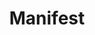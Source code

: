 ---
codehost: https://github.com/https://github.com/mnfst/manifest
logohandle: manifestbuild
sort: manifestbuild
title: Manifest
website: https://manifest.build/
---